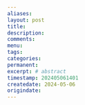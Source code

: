 ```yaml
---
aliases:
layout: post
title:
description:
comments:
menu:
tags: 
categories:
permanent: 
excerpt: # abstract
timestamp: 202405061401
createdate: 2024-05-06
origindate: 
---
```


